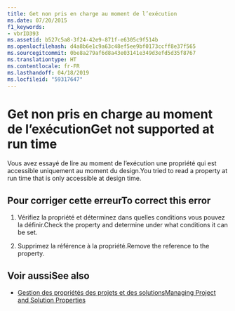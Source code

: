 ```yaml
---
title: Get non pris en charge au moment de l’exécution
ms.date: 07/20/2015
f1_keywords:
- vbrID393
ms.assetid: b527c5a8-3f24-42e9-871f-e6305c9f514b
ms.openlocfilehash: d4a8b6e1c9a63c48ef5ee9bf0173ccff8e37f565
ms.sourcegitcommit: 0be8a279af6d8a43e03141e349d3efd5d35f8767
ms.translationtype: HT
ms.contentlocale: fr-FR
ms.lasthandoff: 04/18/2019
ms.locfileid: "59317647"
---
```

# <a name="get-not-supported-at-run-time"></a><span data-ttu-id="6f1b7-102">Get non pris en charge au moment de l’exécution</span><span class="sxs-lookup"><span data-stu-id="6f1b7-102">Get not supported at run time</span></span>
<span data-ttu-id="6f1b7-103">Vous avez essayé de lire au moment de l’exécution une propriété qui est accessible uniquement au moment du design.</span><span class="sxs-lookup"><span data-stu-id="6f1b7-103">You tried to read a property at run time that is only accessible at design time.</span></span>  
  
## <a name="to-correct-this-error"></a><span data-ttu-id="6f1b7-104">Pour corriger cette erreur</span><span class="sxs-lookup"><span data-stu-id="6f1b7-104">To correct this error</span></span>  
  
1. <span data-ttu-id="6f1b7-105">Vérifiez la propriété et déterminez dans quelles conditions vous pouvez la définir.</span><span class="sxs-lookup"><span data-stu-id="6f1b7-105">Check the property and determine under what conditions it can be set.</span></span>  
  
2. <span data-ttu-id="6f1b7-106">Supprimez la référence à la propriété.</span><span class="sxs-lookup"><span data-stu-id="6f1b7-106">Remove the reference to the property.</span></span>  
  
## <a name="see-also"></a><span data-ttu-id="6f1b7-107">Voir aussi</span><span class="sxs-lookup"><span data-stu-id="6f1b7-107">See also</span></span>

- [<span data-ttu-id="6f1b7-108">Gestion des propriétés des projets et des solutions</span><span class="sxs-lookup"><span data-stu-id="6f1b7-108">Managing Project and Solution Properties</span></span>](/visualstudio/ide/managing-project-and-solution-properties)

